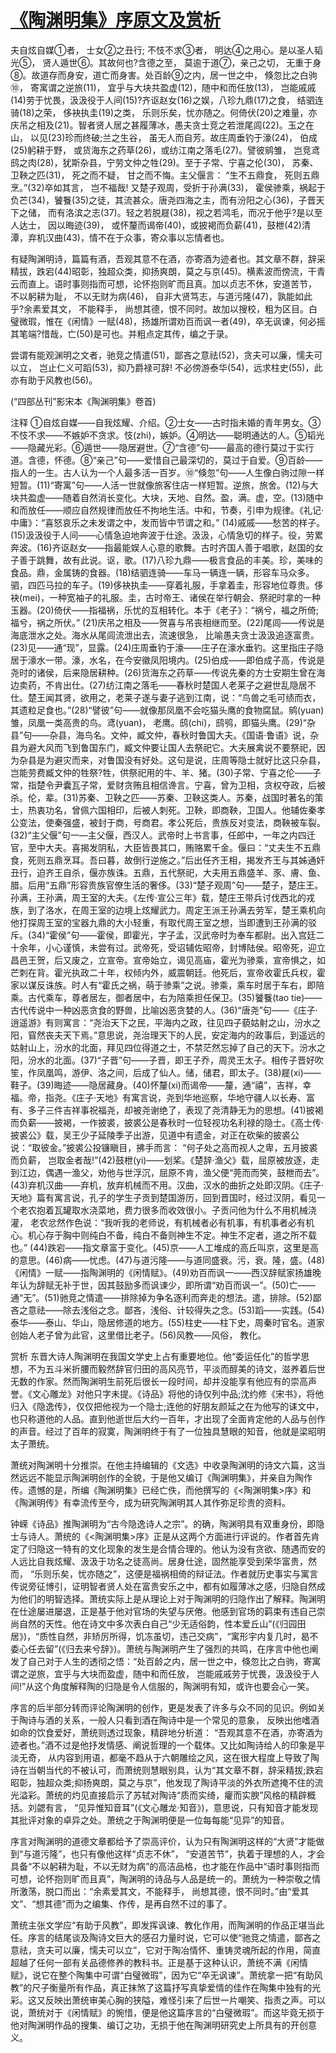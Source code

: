# [《陶渊明集》序原文及赏析](https://www.vrrw.net/wx/14285.html)

夫自炫自媒①者， 士女②之丑行; 不忮不求③者， 明达④之用心。是以圣人韬光⑤， 贤人遁世⑥。其故何也?含德之至， 莫逾于道⑦，亲己之切， 无重于身⑧。故道存而身安，道亡而身害。处百龄⑨之内，居一世之中， 倏忽比之白驹⑩， 寄寓谓之逆旅(11)， 宜乎与大块共盈虚(12)，随中和而任放(13)， 岂能戚戚(14)劳于忧畏，汲汲役于人间(15)?齐讴赵女(16)之娱，八珍九鼎(17)之食， 结驷连骑(18)之荣， 侈袂执圭(19)之类， 乐则乐矣，忧亦随之。何倚伏(20)之难量，亦庆吊之相及(21)。智者贤人居之甚履薄冰，愚夫贪士竞之若泄尾闾(22)。玉之在山， 以见(23)珍而终破;兰之生谷， 虽无人而自芳。故庄周垂钓于濠(24)， 伯成(25)躬耕于野， 或货海东之药草(26)，或纺江南之落毛(27)。譬彼鹓雏， 岂竞鸢鸱之肉(28)，犹斯杂县，宁劳文仲之牲(29)。至于子常、宁喜之伦(30)， 苏秦、卫鞅之匹(31)， 死之而不疑， 甘之而不悔。主父偃言： “生不五鼎食， 死则五鼎烹。”(32)卒如其言， 岂不福哉! 又楚子观周，受折于孙满(33)， 霍侯骖乘，祸起于负芒(34)，饕餮(35)之徒，其流甚众。唐尧四海之主，而有汾阳之心(36)，子晋天下之储， 而有洛滨之志(37)。轻之若脱屣(38)，视之若鸿毛，而况于他乎?是以至人达士， 因以晦迹(39)， 或怀釐而谒帝(40)，或披褐而负薪(41)，鼓枻(42)清潭，弃机汉曲(43)，情不在于众事，寄众事以忘情者也。

有疑陶渊明诗，篇篇有酒，吾观其意不在酒，亦寄酒为迹者也。其文章不群，辞采精拔，跌宕(44)昭彰，独超众类，抑扬爽朗，莫之与京(45)。横素波而傍流，干青云而直上。语时事则指而可想，论怀抱则旷而且真。加以贞志不休，安道苦节， 不以躬耕为耻， 不以无财为病(46)， 自非大贤笃志，与道污隆(47)，孰能如此乎?余素爱其文， 不能释手， 尚想其德，恨不同时。故加以搜校，粗为区目。白璧微瑕，惟在《闲情》一赋(48)，扬雄所谓劝百而讽一者(49)，卒无讽谏，何必摇其笔端?惜哉，亡(50)是可也。并粗点定其传，编之于录。

尝谓有能观渊明之文者，驰竞之情遣(51)，鄙吝之意祛(52)，贪夫可以廉，懦夫可以立， 岂止仁义可蹈(53)，抑乃爵禄可辞! 不必傍游泰华(54)，远求柱史(55)，此亦有助于风教也(56)。

(“四部丛刊”影宋本《陶渊明集》卷首)



注释 ①自炫自媒——自我炫耀、介绍。②士女——古时指未婚的青年男女。③不忮不求——不嫉妒不贪求。忮(zhi)，嫉妒。④明达——聪明通达的人。⑤韬光——隐藏光彩。⑥遁世——隐居避世。⑦“含德”句——最高的德行莫过于实行道。含德，怀德。⑧“亲己”句——爱惜自己最深切的，莫过于自爱。⑨百龄——指人的一生。古人认为一个人最多活一百岁。⑩“倏忽”句——人生像白驹过隙一样短暂。(11)“寄寓”句——人活一世就像旅客住店一样短暂。逆旅，旅舍。(12)与大块共盈虚——随着自然消长变化。大块，天地、自然。盈，满。虚，空。(13)随中和而放任——顺应自然规律而放任不拘地生活。中和，节奏，引申为规律。《礼记·中庸》：“喜怒哀乐之未发谓之中，发而皆中节谓之和。” (14)戚戚——愁苦的样子。(15)汲汲役于人间——心情急迫地奔波于仕途。汲汲，心情急切的样子。役，劳累奔波。(16)齐讴赵女——指最能娱人心意的歌舞。古时齐国人善于唱歌，赵国的女子善于跳舞，故有此说。讴，歌。(17)八珍九鼎——极言食品的丰美。珍，美味的食品。鼎，金属铸的食器。(18)结驷连骑——车马一辆连一辆，形容车马众多。驷，四匹马拉的车子。(19)侈袂执圭——穿着礼服，手拿着圭，形容地位尊贵。侈袂(mei)，一种宽袖子的礼服。圭，古时帝王、诸侯在举行朝会、祭祀时拿的一种玉器。(20)倚伏——指福祸，乐忧的互相转化。本于《老子》：“祸兮，福之所倚;福兮，祸之所伏。” (21)庆吊之相及——贺喜与吊丧相继而至。(22)尾闾——传说是海底泄水之处。海水从尾闾流泄出去，流速很急， 比喻愚夫贪士汲汲追逐富贵。(23)见——通“现”，显露。(24)庄周垂钓于濠——庄子在濠水垂钓。这里指庄子隐居于濠水一带。濠，水名，在今安徽凤阳境内。(25)伯成——即伯成子高，传说是尧时的诸侯，后来隐居耕种。(26)货海东之药草——传说先秦的方士安期生曾在海边卖药，不肯出仕。(27)纺江南之落毛——春秋时楚国人老莱子之避世乱隐居不仕。楚王闻其贤，欲用之，老莱子遂与妻子逃到江南，说：“鸟兽之毛可绩而衣，其遗粒足食也。”(28)“譬彼”句——就像那凤凰不会吃猫头鹰的食物腐鼠。鹓(yuan)雏，凤凰一类高贵的鸟。鸢(yuan)， 老鹰。鸱(chi)，鸱鸮，即猫头鹰。(29)“杂县”句——杂县，海鸟名。文仲，臧文仲，春秋时鲁国大夫。《国语·鲁语》说，杂县为避大风而飞到鲁国东门，臧文仲要让国人去祭祀它。大夫展禽说不要祭祀，因为杂县是为避灾而来，对鲁国没有好处。这句是说，庄周等隐士就好比这只杂县，岂能劳费臧文仲的牲祭?牲，供祭祀用的牛、羊、猪。(30)子常、宁喜之伦——子常，指楚令尹囊瓦子常，爱财贪贿且相信谗言。宁喜，曾为卫相，贪权夺政，后被杀。伦，辈。(31)苏秦、卫鞅之匹——苏秦、卫鞅这类人。苏秦，战国时著名的策士，热衷功名，曾佩六国相印，后被人刺死。卫鞅，即商鞅，卫国人。他辅佐秦孝公变法，使秦强盛，被封于商，号商君。孝公死后，贵族反对变法，商鞅被车裂。(32)“主父偃”句一—主父偃，西汉人。武帝时上书言事，任郎中，一年之内四迁官，至中大夫。喜揭发阴私，大臣皆畏其口，贿赂累千金。偃曰：“丈夫生不五鼎食，死则五鼎烹耳。吾曰暮，故倒行逆施之。”后出任齐王相，揭发齐王与其姊通奸丑行，迫齐王自杀，偃亦族诛。五鼎，五代祭祀，大夫用五鼎盛羊、豕、膚、鱼、腊。后用“五鼎”形容贵族官僚生活的奢侈。(33)“楚子观周”句——楚子，楚庄王。孙满，王孙满，周王室的大夫。《左传·宣公三年》载，楚庄王带兵讨伐西北的戎族，到了洛水，在周王室的边境上炫耀武力。周定王派王孙满去劳军，楚王乘机向他打探周王室的宝器九鼎的大小轻重，有取代周王室之想，当即遭到王孙满的驳斥。(34)“霍侯”句——霍侯，即霍光，字子孟，汉武帝时为奉车都尉。出入宫廷二十余年，小心谨慎，未尝有过。武帝死，受诏辅佐昭帝，封博陆侯。昭帝死，迎立昌邑王贺，后又废之，立宣帝。宣帝始立，谒见高庙，霍光为骖乘，宣帝惧之，如芒刺在背。霍光执政二十年，权倾内外，威震朝廷。他死后，宣帝收霍氏兵权，霍家以谋反诛族。时人有“霍氏之祸，萌于骖乘”之说。骖乘，乘车时居于车右，即陪乘。古代乘车，尊者居左，御者居中，右为陪乘担任保卫。(35)饕餮(tao tie)——古代传说中一种凶恶贪食的野兽，比喻凶恶贪婪的人。(36)“唐尧”句——《庄子·逍遥游》有则寓言：“尧治天下之民，平海内之政，往见四子藐姑射之山，汾水之阳，窅然丧夫天下焉。”意思说，尧治理天下的人民，安定海内的政事后，到遥远的姑射山上，汾水的北面，拜见四位得道之士，不禁茫然忘掉了自己的天下。汾水之阳，汾水的北面。(37)“子晋”句——子晋，即王子乔，周灵王太子。相传子晋好吹笙，作凤凰鸣，游伊、洛之间，后成了仙人。储，储君，即太子。(38)屣(xi)——鞋子。(39)晦迹——隐居藏身。(40)怀釐(xi)而谒帝——釐，通“禧”，吉祥，幸福。帝，指尧。《庄子·天地》有寓言说，尧到华地巡察，华地守疆人以长寿、富有、多子三件吉祥事祝福尧，却被尧谢绝了，表现了尧清静无为的思想。(41)披褐而负薪——披褐，一作披裘，披裘公是春秋时一位轻视功名利禄的隐士。《高士传·披裘公》载，吴王少子延陵季子出游，见道中有遗金，对正在砍柴的披裘公说：“取彼金。”披裘公投镰瞋目，拂手而言： “何子处之高而视人之卑，五月披裘而负薪， 岂取金者哉!”(42)鼓枻(yi)——划桨。《楚辞·渔父》载，屈原被放逐，走到江边，偶遇一渔父，劝他与世浮沉，屈原不肯，渔父便“莞而而笑，鼓枻而去”。(43)弃机汉曲——弃机，放弃机械而不用。汉曲，汉水的曲折之处即汉阴。《庄子·天地》篇有寓言说，孔子的学生子贡到楚国游历，回到晋国时，经过汉阴，看见一个老农抱着瓦罐取水浇菜地，费力很多而收效很小。子贡问他为什么不用机械浇灌， 老农忿然作色说：“我听我的老师说，有机械者必有机事，有机事者必有机心。机心存于胸中则纯白不备，纯白不备则神生不定。神生不定者，道之所不载也。” (44)跌宕——指文章富于变化。(45)京——人工堆成的高丘叫京，这里是高的意思。(46)病——忧虑。(47)与道污隆——与道同盛衰。污，衰。隆，盛。(48)《闲情》一赋——指陶渊明的《闲情赋》。(49)劝百而讽一——西汉辞赋家扬雄晚年认为辞赋无补于世，因其鼓励多而讽谏少，即所谓“劝百而讽一”。(50)亡——通“无”。(51)驰竞之情遣——排除掉为争名逐利而奔走的想法。遣，排除。(52)鄙吝之意祛——除去浅俗之念。鄙吝，浅俗、计较得失之念。(53)蹈——实践。(54)泰华——泰山、华山，隐居修道的地方。(55)柱史——柱下史，周秦时官名。道家创始人老子曾为此官，这里借比老子。(56)风教——风俗， 教化。

赏析 东晋大诗人陶渊明在我国文学史上占有重要地位。他“委运任化”的哲学思想，不为五斗米折腰而毅然辞官归田的高风亮节，平淡而醇美的诗文，滋养着后世无数的作家。然而陶渊明生前死后很长一段时间，却并没能享有他应有的崇高声誉。《文心雕龙》对他只字未提。《诗品》将他的诗仅列中品;沈约修《宋书》，将他归入《隐逸传》，仅仅把他视为一个隐士;连他的好朋友颜延之在为他写的诔文中，也只称道他的人品。直到他逝世后大约一百年，才出现了全面肯定他的人品与创作的声音。经过了百年的寂寞，陶渊明终于有了一位独具慧眼的知音，他就是梁昭明太子萧统。

萧统对陶渊明十分推崇。在他主持编辑的《文选》中收录陶渊明的诗文六篇，这当然远远不能显示陶渊明创作的全貌，于是他又编订《陶渊明集》，并亲自为陶作传。遗憾的是，所编《陶渊明集》已经亡佚，而他撰写的《<陶渊明集>序》和《陶渊明传》有幸流传至今，成为研究陶渊明其人其作弥足珍贵的资料。

钟嵘《诗品》推陶渊明为“古今隐逸诗人之宗”。的确，陶渊明具有双重身份，即隐士与诗人。萧统的《<陶渊明集>序》正是从这两个方面进行评说的。作者首先肯定了归隐这一特有的文化现象的发生是合情合理的。他认为没有贪欲、随遇而安的人远比自我炫耀、汲汲于功名之徒高尚。居身仕途，固然能享受到荣华富贵，然而， “乐则乐矣，忧亦随之”，这便是福祸相倚的辩证法。作者就历史事实与寓言传说旁征博引，证明智者贤人处在富贵安乐之中，都有如履薄冰之感，归隐自然成为他们的明智选择。萧统实际上是从理论上对于陶渊明的归隐作出了解释。陶渊明在仕途屡进屡退，正是基于他对官场的失望与厌倦。他感到官场的羁束有违自己崇尚自然的天性。他在诗文中多次表白自己“少无适俗韵，性本爱丘山”(《归园田居》)，“质性自然，非矫厉所得，饥冻虽切，违己交病”，“寓形宇内复几时，曷不委心任去留”(《归去来兮辞》)。萧统与陶渊明产生了强烈的共鸣，在序言中他也阐发了自己对于人生的透彻之悟：“处百龄之内，居一世之中，倏忽比之白驹，寄寓谓之逆旅，宜乎与大块而盈虚，随中和而任放， 岂能戚戚劳于忧畏，汲汲役于人间!”从这个角度解释陶的归隐是令人信服的，陶渊明有知，或许也要会心一笑。

序言的后半部分转而评论陶渊明的创作，更是发表了许多与众不同的见识。例如关于陶诗与酒的关系，一般人只看到酒在陶诗中是一个常见的意象， 反映出他嗜酒如命的饮食爱好，萧统则透过现象，精辟地分析道： “吾观其意不在酒，亦寄酒为迹者也。”酒不过是他抒发情感、阐说哲理的一个载体。又比如陶诗给人的印象是平淡无奇， 从内容到用语，都毫不趋从于六朝雕绘之风，这在很大程度上导致了陶诗在当朝当代的不被认可，而萧统则慧眼别具，认为“其文章不群，辞采精拔;跌宕昭彰，独超众类;抑扬爽朗，莫之与京”，他发现了陶诗平淡的外衣所遮掩不住的流光溢彩。萧统的灼见直接启示了苏轼对陶诗“质而实绮，癯而实腴”风格的精辟概括。刘勰有言， “见异惟知音耳”(《文心雕龙·知音》)，意思说，只有知音才能发现其批评对象的卓异之处。萧统之于陶渊明便是一位每每能“见异”的知音。

序言对陶渊明的道德文章都给予了崇高评价，认为只有陶渊明这样的“大贤”才能做到“与道污隆”，也只有像他这样“贞志不休”， “安道苦节”，执着于理想的人，才会具备“不以躬耕为耻，不以无财为病”的高洁品格，也才能在作品中“语时事则指而可想，论怀抱则旷而且真”，陶渊明的诗品与人品是统一的。萧统为一种崇敬之情所激荡，脱口而出：“余素爱其文，不能释手， 尚想其德，恨不同时。”由“爱其文”、“想其德”而为之编集、作传，是再自然不过的事了。

萧统主张文学应“有助于风教”，即发挥讽谏、教化作用，而陶渊明的作品正堪当此任。序言的结尾谈及陶诗文巨大的感召力量时说，它可以使“驰竞之情遣，鄙吝之意祛，贪夫可以廉，懦夫可以立”，它对于陶冶情怀、重铸灵魂所起的作用，简直超越了任何一部有关品德修养的教科书。正是基于这种认识，萧统不满《闲情赋》，说它在整个陶集中可谓“白璧微瑕”，因为它“卒无讽谏”。萧统拿一把“有助风教”的尺子衡量所有作品，真正抹煞了这篇抒写真挚爱情的佳作在陶集中独有的光彩。这又反映出萧统审美心胸的狭隘，难怪引来了后世一片嘲笑、指责之声。可以说，萧统对于《闲情赋》的惋惜，便是他这篇序言的“白璧微瑕”。而这毕竟无损于他对陶渊明作品的搜集、编订之功，无损于他在陶渊明研究史上所具有的开创意义。

